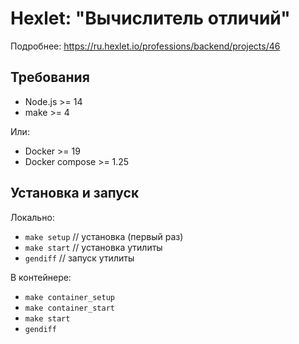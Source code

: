 # Hexlet: "Вычислитель отличий"

Подробнее: https://ru.hexlet.io/professions/backend/projects/46

## Требования

* Node.js >= 14
* make >= 4

Или:
* Docker >= 19
* Docker compose >= 1.25

## Установка и запуск

Локально:
* `make setup` // установка (первый раз)
* `make start` // установка утилиты
* `gendiff`    // запуск утилиты

В контейнере:
* `make container_setup`
* `make container_start`
* `make start`
* `gendiff`

